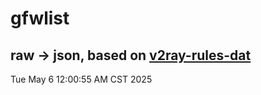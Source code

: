 # gfwlist
## raw -> json, based on [v2ray-rules-dat](https://github.com/Loyalsoldier/v2ray-rules-dat)
Tue May  6 12:00:55 AM CST 2025

